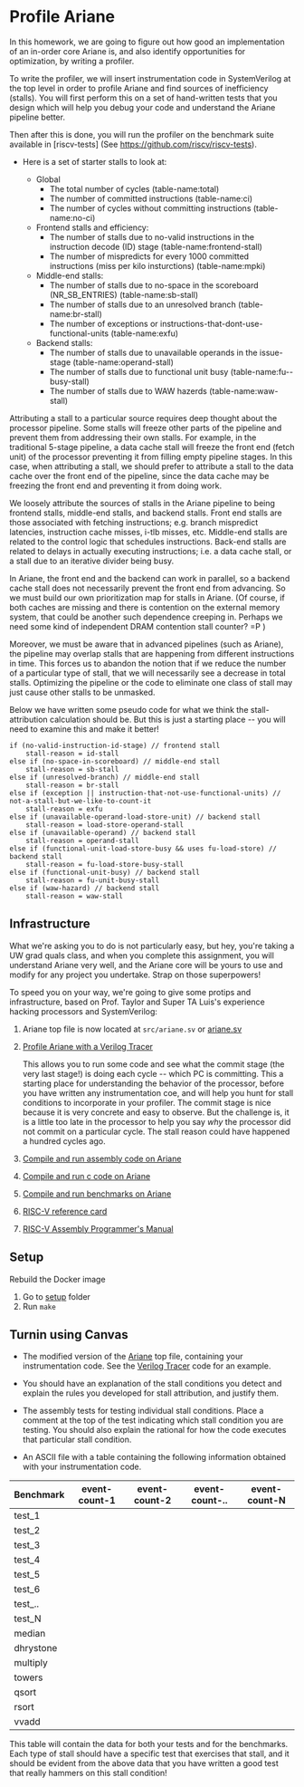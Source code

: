 # Profile Ariane

In this homework, we are going to figure out how good an implementation of an in-order core Ariane is,
and also identify opportunities for optimization, by writing a profiler.

To write the profiler, we will insert instrumentation code in SystemVerilog at the top level in order to profile Ariane and find sources of inefficiency (stalls).
You will first perform this on a set of hand-written tests that you design which will help you debug your code and understand
the Ariane pipeline better.

Then after this is done, you will run the profiler on the benchmark suite available in [riscv-tests] (See https://github.com/riscv/riscv-tests).

* Here is a set of starter stalls to look at:

    * Global
        + The total number of cycles (table-name:total) 
        + The number of committed instructions (table-name:ci)
        + The number of cycles without committing instructions (table-name:no-ci)
    * Frontend stalls and efficiency:
        + The number of stalls due to no-valid instructions in the instruction decode (ID) stage (table-name:frontend-stall)
        + The number of mispredicts for every 1000 committed instructions (miss per kilo insturctions) (table-name:mpki)
    * Middle-end stalls:
        + The number of stalls due to no-space in the scoreboard (NR_SB_ENTRIES) (table-name:sb-stall)
        + The number of stalls due to an unresolved branch (table-name:br-stall)
        + The number of exceptions or instructions-that-dont-use-functional-units (table-name:exfu)
    * Backend stalls:
        + The number of stalls due to unavailable operands in the issue-stage (table-name:operand-stall)
        + The number of stalls due to functional unit <name> busy (table-name:fu-<name>-busy-stall)
        + The number of stalls due to WAW hazerds (table-name:waw-stall)

Attributing a stall to a particular source requires deep thought about the processor pipeline.
Some stalls will freeze other parts of the pipeline and prevent them from addressing their own stalls. For example, in the traditional 5-stage pipeline, a data cache stall will freeze the front end (fetch unit) of the processor
preventing it from filling empty pipeline stages. In this case, when attributing a stall, we should prefer to attribute a stall to the data cache over the front end of the pipeline,
since the data cache may be freezing the front end and preventing it from doing work.

We loosely attribute the sources of stalls in the Ariane pipeline to being frontend stalls, middle-end stalls, and backend stalls. Front end stalls are those associated with fetching instructions; 
e.g. branch mispredict latencies, instruction cache misses, i-tlb misses, etc. Middle-end stalls are related to the control logic that schedules instructions. Back-end stalls are related to delays in actually executing instructions; 
i.e. a data cache stall, or a stall due to an iterative divider being busy.

In Ariane, the front end and the backend can work in parallel, so a backend cache stall does not necessarily prevent the front end from advancing. So we must build our own
prioritization map for stalls in Ariane. (Of course, if both caches are missing and there is contention on the external memory system, that could be another such dependence creeping in. 
Perhaps we need some kind of independent DRAM contention stall counter? =P )

Moreover, we must be aware that in advanced pipelines (such as Ariane), the pipeline may overlap stalls that are happening from different instructions in time. 
This forces us to abandon the notion that if we reduce the number of a particular type of stall, that we will necessarily see a decrease in total stalls. 
Optimizing the pipeline or the code to eliminate one class of stall may just cause other stalls to be unmasked.

Below we have written some pseudo code for what we think the stall-attribution calculation should be. But this is just a starting place -- you will need to examine this and make it better!

```
if (no-valid-instruction-id-stage) // frontend stall
    stall-reason = id-stall
else if (no-space-in-scoreboard) // middle-end stall
    stall-reason = sb-stall
else if (unresolved-branch) // middle-end stall
    stall-reason = br-stall
else if (exception || instruction-that-not-use-functional-units) // not-a-stall-but-we-like-to-count-it
    stall-reason = exfu
else if (unavailable-operand-load-store-unit) // backend stall
    stall-reason = load-store-operand-stall    
else if (unavailable-operand) // backend stall
    stall-reason = operand-stall
else if (functional-unit-load-store-busy && uses fu-load-store) // backend stall
    stall-reason = fu-load-store-busy-stall
else if (functional-unit-busy) // backend stall
    stall-reason = fu-unit-busy-stall
else if (waw-hazard) // backend stall
    stall-reason = waw-stall
```

## Infrastructure

What we're asking you to do is not particularly easy, but hey, you're taking a UW grad quals class, and when you complete this assignment, you will understand Ariane very well, and the Ariane core will
be yours to use and modify for any project you undertake. Strap on those superpowers!

To speed you on your way, we're going to give some protips and infrastructure, based on Prof. Taylor and Super TA Luis's experience hacking processors and SystemVerilog:

1. Ariane top file is now located at `src/ariane.sv` or [ariane.sv](https://bitbucket.org/taylor-bsg/cse548-18sp-hw/src/master/hw1/src/ariane.sv)
2. [Profile Ariane with a Verilog Tracer](tracer.md)

    This allows you to run some code and see what the commit stage (the very last stage!) is doing each cycle -- which PC is committing. This a starting place for understanding the behavior of the processor,
    before you have written any instrumentation coe, and will help you hunt for stall conditions to incorporate in your profiler. The commit stage is nice because it is very
    concrete and easy to observe. But the challenge is, it is a little too late in the processor to help you say *why* the processor did not commit on a particular cycle. The stall reason could have
    happened a hundred cycles ago.

3. [Compile and run assembly code on Ariane](assembly.md)
4. [Compile and run c code on Ariane](c.md)
5. [Compile and run benchmarks on Ariane](benchmark.md)
6. [RISC-V reference card](https://www.cl.cam.ac.uk/teaching/1617/ECAD+Arch/files/docs/RISCVGreenCardv8-20151013.pdf)
7. [RISC-V Assembly Programmer's Manual](https://github.com/riscv/riscv-asm-manual/blob/master/riscv-asm.md)



## Setup

Rebuild the Docker image

1. Go to [setup](https://bitbucket.org/taylor-bsg/cse548-18sp-hw/src/master/setup/) folder
2. Run `make`


## Turnin using Canvas

* The modified version of the [Ariane](https://bitbucket.org/taylor-bsg/cse548-18sp-hw/src/master/hw1/src/ariane.sv) top file, containing your
instrumentation code. See the [Verilog Tracer](tracer.md) code for an example. 

* You should have an explanation of the stall conditions you detect and explain the rules you developed for stall attribution, and justify them.

* The assembly tests for testing individual stall conditions. Place a comment at the top of the test indicating which stall condition you are testing. You should also explain the rational for how the code executes that particular stall condition.

* An ASCII file with a table containing the following information obtained with your instrumentation code.

| Benchmark | event-count-1 | event-count-2 | event-count-..| event-count-N |
|-----------|---------------|---------------|---------------|---------------|
| test_1    | | | |
| test_2    | | | |
| test_3    | | | |
| test_4    | | | |
| test_5    | | | |
| test_6    | | | |
| test_..   | | | |
| test_N    | | | |
| median    | | | |
| dhrystone | | | |
| multiply  | | | |
| towers    | | | |
| qsort     | | | |
| rsort     | | | |
| vvadd     | | | |

This table will contain the data for both your tests and for the benchmarks. Each type of stall should have a specific test that exercises that stall, and it should be evident from the above data that you have written a good test that
really hammers on this stall condition!
